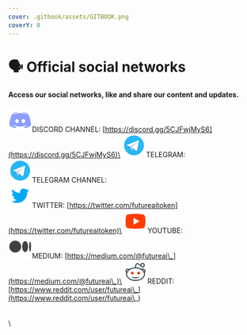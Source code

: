 ```yaml
---
cover: .gitbook/assets/GITBOOK.png
coverY: 0
---
```


# 🗣 Official social networks

#### Access our social networks, like and share our content and updates.

![](<.gitbook/assets/image (8).png>)DISCORD CHANNEL: [https://discord.gg/5CJFwjMyS6](https://discord.gg/5CJFwjMyS6)\
![](<.gitbook/assets/image (6).png>)TELEGRAM:\
![](.gitbook/assets/image.png)TELEGRAM CHANNEL: \
![](<.gitbook/assets/image (7).png>)TWITTER: [https://twitter.com/futureaitoken](https://twitter.com/futureaitoken)\
![](<.gitbook/assets/image (4).png>)YOUTUBE: \
![](<.gitbook/assets/image (2).png>)MEDIUM: [https://medium.com/@futureai\_](https://medium.com/@futureai\_)\
![](<.gitbook/assets/image (3).png>)REDDIT: [https://www.reddit.com/user/futureai\_](https://www.reddit.com/user/futureai\_) \
\
\
\
